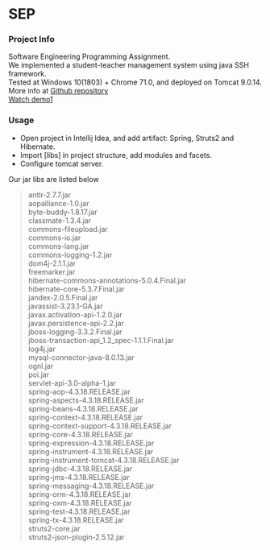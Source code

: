 # SEP  

### Project Info
Software Engineering Programming Assignment.  
We implemented a student-teacher management system using java SSH framework.  
Tested at Windows 10(1803) + Chrome 71.0, and deployed on Tomcat 9.0.14.  
More info at [Github repository](https://github.com/AlphaGoMK/SEP)  
[Watch demo1](https://www.youtube.com/watch?v=IzyZ3fYSOd4&feature=youtu.be)  

### Usage  
* Open project in Intellij Idea, and add artifact: Spring, Struts2 and Hibernate.
* Import [libs] in project structure, add modules and facets.
* Configure tomcat server.

Our jar libs are listed below
> antlr-2.7.7.jar  
> aopalliance-1.0.jar  
> byte-buddy-1.8.17.jar  
> classmate-1.3.4.jar  
> commons-fileupload.jar  
> commons-io.jar  
> commons-lang.jar  
> commons-logging-1.2.jar  
> dom4j-2.1.1.jar  
> freemarker.jar  
> hibernate-commons-annotations-5.0.4.Final.jar  
> hibernate-core-5.3.7.Final.jar   
> jandex-2.0.5.Final.jar  
> javassist-3.23.1-GA.jar  
> javax.activation-api-1.2.0.jar  
> javax.persistence-api-2.2.jar  
> jboss-logging-3.3.2.Final.jar  
> jboss-transaction-api_1.2_spec-1.1.1.Final.jar  
> log4j.jar  
> mysql-connector-java-8.0.13.jar  
> ognl.jar  
> poi.jar  
> servlet-api-3.0-alpha-1.jar  
> spring-aop-4.3.18.RELEASE.jar  
> spring-aspects-4.3.18.RELEASE.jar  
> spring-beans-4.3.18.RELEASE.jar  
> spring-context-4.3.18.RELEASE.jar  
> spring-context-support-4.3.18.RELEASE.jar  
> spring-core-4.3.18.RELEASE.jar  
> spring-expression-4.3.18.RELEASE.jar  
> spring-instrument-4.3.18.RELEASE.jar  
> spring-instrument-tomcat-4.3.18.RELEASE.jar  
> spring-jdbc-4.3.18.RELEASE.jar  
> spring-jms-4.3.18.RELEASE.jar  
> spring-messaging-4.3.18.RELEASE.jar  
> spring-orm-4.3.18.RELEASE.jar  
> spring-oxm-4.3.18.RELEASE.jar  
> spring-test-4.3.18.RELEASE.jar  
> spring-tx-4.3.18.RELEASE.jar  
> struts2-core.jar  
> struts2-json-plugin-2.5.12.jar  
 